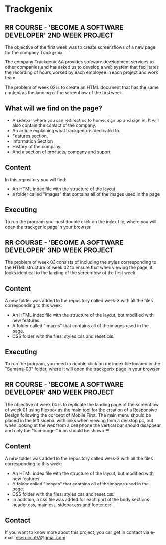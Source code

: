 # Trackgenix
## RR COURSE - 'BECOME A SOFTWARE DEVELOPER' 2ND WEEK PROJECT

The objective of the first week was to create screensflows of a new page for the company Trackgenix.

The company Trackgenix SA provides software development services to other companies,and has asked us to develop a web system that facilitates the recording of hours worked by each employee in each project and work team.

The problem of week 02 is to create an HTML document that has the same content as the landing of the screenflow of the first week.

## What will we find on the page?
- A sidebar where you can redirect us to home, sign up and sign in. It will also contain the contact of the company.
- An article explaining what trackgenix is dedicated to.
- Features section.
- Information Section
- History of the company. 
- And a section of products, company and suport.

## Content
In this repository you will find:

- An HTML index file with the structure of the layout
- a folder called "images" that contains all of the images used in the page

## Executing

To run the program you must double click on the index file, where you will open the trackgenix page in your browser


## RR COURSE - 'BECOME A SOFTWARE DEVELOPER' 3ND WEEK PROJECT

The problem of week 03 consists of including the styles corresponding to the HTML structure of week 02 to ensure that when viewing the page, it looks identical to the landing of the screenflow of the first week.

## Content
A new folder was added to the repository called week-3 with all the files corresponding to this week:
- An HTML index file with the structure of the layout, but modified with new features.
- A folder called "images" that contains all of the images used in the page.
- CSS folder with the files: styles.css and reset.css.


## Executing

To run the program, you need to double click on the index file located in the "Semana-03" folder, where it will open the trackgenix page in your browser

## RR COURSE - 'BECOME A SOFTWARE DEVELOPER' 4ND WEEK PROJECT

The objective of week 04 is to replicate the landing page of the screenflow of week 01 using Flexbox as the main tool for the creation of a Responsive Design following the concept of Mobile First. The main menu should be placed in the left sidebar with links when viewing from a desktop pc, but when looking at the web from a cell phone the vertical bar should disappear and only the “hamburger” icon should be shown ☰.

## Content
A new folder was added to the repository called week-3 with all the files corresponding to this week:
- An HTML index file with the structure of the layout, but modified with new features.
- A folder called "images" that contains all of the images used in the page.
- CSS folder with the files: styles.css and reset.css.
- In addition, a css file was added for each part of the body sections: header.css, main.css, sidebar.css and footer.css

## Contact
If you want to know more about this project, you can get in contact via e-mail: eserocco97@gmail.com